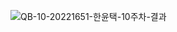 ![QB-10-20221651-한윤택-10주차-결과](https://user-images.githubusercontent.com/107753319/200754405-1fa1d20d-b9b9-47d5-8ec8-1cce7860d364.png)
